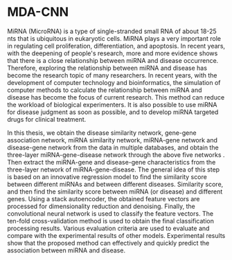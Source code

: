 # MDA-CNN
   MiRNA (MicroRNA) is a type of single-stranded small RNA of about 18-25 nts that 
is ubiquitous in eukaryotic cells. MiRNA plays a very important role in regulating cell 
proliferation, differentiation, and apoptosis. In recent years, with the deepening of 
people's research, more and more evidence shows that there is a close relationship 
between miRNA and disease occurrence. Therefore, exploring the relationship between 
miRNA and disease has become the research topic of many researchers. In recent years, 
with the development of computer technology and bioinformatics, the simulation of 
computer methods to calculate the relationship between miRNA and disease has become 
the focus of current research. This method can reduce the workload of biological 
experimenters. It is also possible to use miRNA for disease judgment as soon as possible, 
and to develop miRNA targeted drugs for clinical treatment.  
  
In this thesis, we obtain the disease similarity network, gene-gene association 
network, miRNA similarity network, miRNA-gene network and disease-gene network 
from the data in multiple databases, and obtain the three-layer miRNA-gene-disease 
network through the above five networks . Then extract the miRNA-gene and disease-gene characteristics from the three-layer network of miRNA-gene-disease. The general 
idea of this step is based on an innovative regression model to find the similarity score 
between different miRNAs and between different diseases. Similarity score, and then find 
the similarity score between miRNA (or disease) and different genes. Using a stack 
autoencoder, the obtained feature vectors are processed for dimensionality reduction and 
denoising. Finally, the convolutional neural network is used to classify the feature vectors. 
The ten-fold cross-validation method is used to obtain the final classification processing 
results. Various evaluation criteria are used to evaluate and compare with the 
experimental results of other models. Experimental results show that the proposed method 
can effectively and quickly predict the association between miRNA and disease.
